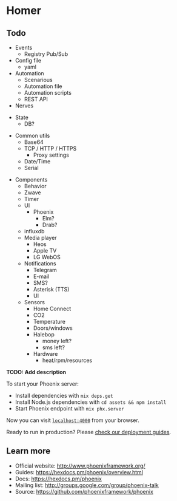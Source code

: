 # Homer

## Todo

 - Events
    - Registry Pub/Sub
 - Config file
    - yaml
 - Automation
    * Scenarious
    - Automation file
    - Automation scripts
    - REST API
 - Nerves
 * State
    * DB?
 - Common utils
    - Base64
    - TCP / HTTP / HTTPS
        - Proxy settings
    - Date/Time
    - Serial
 * Components
    - Behavior
    - Zwave
    - Timer
    * UI
        * Phoenix
            - Elm?
            - Drab?
    - influxdb
    - Media player
        - Heos
        * Apple TV
        - LG WebOS
    - Notifications
        - Telegram
        - E-mail
        - SMS?
        - Asterisk (TTS)
        * UI
    - Sensors
        - Home Connect
        - CO2
        - Temperature
        - Doors/windows
        * Halebop
            * money left?
            * sms left?
        * Hardware
            * heat/rpm/resources


**TODO: Add description**

To start your Phoenix server:

  * Install dependencies with `mix deps.get`
  * Install Node.js dependencies with `cd assets && npm install`
  * Start Phoenix endpoint with `mix phx.server`

Now you can visit [`localhost:4000`](http://localhost:4000) from your browser.

Ready to run in production? Please [check our deployment guides](https://hexdocs.pm/phoenix/deployment.html).

## Learn more

  * Official website: http://www.phoenixframework.org/
  * Guides: https://hexdocs.pm/phoenix/overview.html
  * Docs: https://hexdocs.pm/phoenix
  * Mailing list: http://groups.google.com/group/phoenix-talk
  * Source: https://github.com/phoenixframework/phoenix
